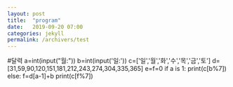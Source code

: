 ```yaml
---
layout: post
title:  "program"
date:   2019-09-20 07:00
categories: jekyll
permalink: /archivers/test
---
```

#달력
a=int(input("월:"))
b=int(input('일:'))
c=['일','월','화','수','목','금','토']
d=[31,59,90,120,151,181,212,243,274,304,335,365]
e=f=0
if a is 1:
    print(c[b%7])
else:
    f=d[a-1]+b
    print(c[f%7])
